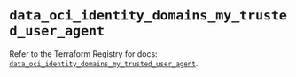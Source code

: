 # `data_oci_identity_domains_my_trusted_user_agent`

Refer to the Terraform Registry for docs: [`data_oci_identity_domains_my_trusted_user_agent`](https://registry.terraform.io/providers/oracle/oci/7.19.0/docs/data-sources/identity_domains_my_trusted_user_agent).
